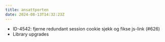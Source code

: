 ```yaml
---
title: ansattporten
date: 2024-08-13T14:32:23Z
---
```

- ID-4542: fjerne redundant session cookie sjekk og fikse js-link (#626)
- Library upgrades

